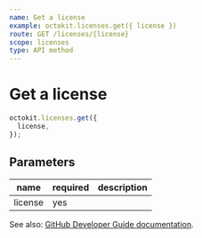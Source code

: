 ```yaml
---
name: Get a license
example: octokit.licenses.get({ license })
route: GET /licenses/{license}
scope: licenses
type: API method
---
```


# Get a license

```js
octokit.licenses.get({
  license,
});
```

## Parameters

<table>
  <thead>
    <tr>
      <th>name</th>
      <th>required</th>
      <th>description</th>
    </tr>
  </thead>
  <tbody>
    <tr><td>license</td><td>yes</td><td>

</td></tr>
  </tbody>
</table>

See also: [GitHub Developer Guide documentation](https://docs.github.com/rest/reference/licenses/#get-a-license).
